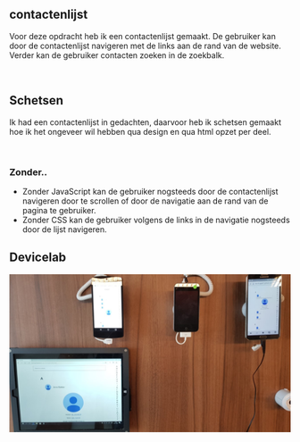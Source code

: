 ## contactenlijst

Voor deze opdracht heb ik een contactenlijst gemaakt. De gebruiker kan door de contactenlijst navigeren met de links aan de rand van de website. Verder kan de gebruiker contacten zoeken in de zoekbalk.

![]()

## Schetsen

Ik had een contactenlijst in gedachten, daarvoor heb ik schetsen gemaakt hoe ik het ongeveer wil hebben qua design en qua html opzet per deel.

![]()


### Zonder..
- Zonder JavaScript kan de gebruiker nogsteeds door de contactenlijst navigeren door te scrollen of door de navigatie aan de rand van de pagina te gebruiker.
- Zonder CSS kan de gebruiker volgens de links in de navigatie nogsteeds door de lijst navigeren.

## Devicelab

![](https://github.com/RobinFrugte97/browser-technologies/blob/master/opdracht3/screenshots/thumbnail_20180328_143832.jpg)
